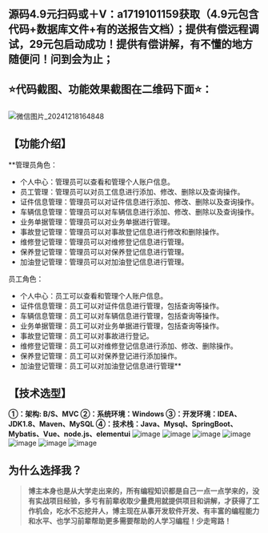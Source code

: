 ## 源码4.9元扫码或＋V：a1719101159获取（4.9元包含代码+数据库文件+有的送报告文档）；提供有偿远程调试，29元包启动成功！提供有偿讲解，有不懂的地方随便问！问到会为止；
## ⭐代码截图、功能效果截图在二维码下面⭐：
### 
![微信图片_20241218164848](https://github.com/user-attachments/assets/646b2784-afb8-47ee-a4d4-5ccc9f96b331)

## 【功能介绍】
**管理员角色：
- 个人中心：管理员可以查看和管理个人账户信息。
- 员工管理：管理员可以对员工信息进行添加、修改、删除以及查询操作。
- 证件信息管理：管理员可以对证件信息进行添加、修改、删除以及查询操作。
- 车辆信息管理：管理员可以对车辆信息进行添加、修改、删除以及查询操作。
- 业务单据管理：管理员可以对业务单据进行管理。
- 事故登记管理：管理员可以对事故登记信息进行修改和删除操作。
- 维修登记管理：管理员可以对维修登记信息进行管理。
- 保养登记管理：管理员可以对保养登记信息进行管理。
- 加油登记管理：管理员可以对加油登记信息进行管理。

员工角色：
- 个人中心：员工可以查看和管理个人账户信息。
- 证件信息管理：员工可以对证件信息进行管理，包括查询等操作。
- 车辆信息管理：员工可以对车辆信息进行管理，包括查询等操作。
- 业务单据管理：员工可以对业务单据进行管理，包括查询等操作。
- 事故登记管理：员工可以对事故进行登记。
- 维修登记管理：员工可以对维修登记信息进行添加、修改、删除操作。
- 保养登记管理：员工可以对保养登记进行添加操作。
- 加油登记管理：员工可以对加油登记信息进行管理**
## 【技术选型】
**①：架构: B/S、MVC
②：系统环境：Windows
③：开发环境：IDEA、JDK1.8、Maven、MySQL
④：技术栈：Java、Mysql、SpringBoot、Mybatis、Vue、node.js、elementui**
![image](https://github.com/user-attachments/assets/88bdd18b-517e-4cde-ac6f-485e9f56ed75)
![image](https://github.com/user-attachments/assets/285a0177-61ee-49a2-b172-6b00f8797b3c)
![image](https://github.com/user-attachments/assets/d586ad24-7536-4334-be1a-c0901ca0bc73)
![image](https://github.com/user-attachments/assets/b1eb769f-2b25-4f15-928a-405e0e03d6ea)
![image](https://github.com/user-attachments/assets/7bcfd0fd-2671-4055-8bef-ee676497079f)
![image](https://github.com/user-attachments/assets/ef6d0c97-504a-4d93-8e97-d75523cd45c9)
![image](https://github.com/user-attachments/assets/2dd9ea63-8a2b-472d-965f-08e63c8cbe10)

## 为什么选择我？

> **博主本身也是从大学走出来的，所有编程知识都是自己一点一点学来的，没有实战项目经验，多亏有前辈收取少量费用就提供项目和讲解，才获得了工作机会，吃水不忘挖井人，博主现在从事开发软件开发、有丰富的编程能力和水平、也学习前辈帮助更多需要帮助的人学习编程！少走弯路！**


